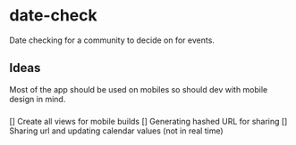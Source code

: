 # date-check
Date checking for a community to decide on for events.


## Ideas
Most of the app should be used on mobiles so should dev with mobile design in mind. 

### 
[] Create all views for mobile builds
[] Generating hashed URL for sharing
[] Sharing url and updating calendar values (not in real time)